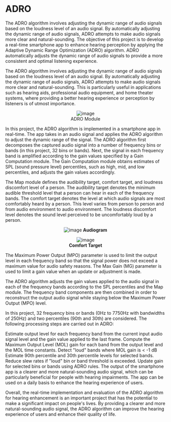 # ADRO
The ADRO algorithm involves adjusting the dynamic range of audio signals based on the loudness level of an audio signal. By automatically adjusting the dynamic range of audio signals, ADRO attempts to make audio signals more clear and natural-sounding. 
The objective of this project is to develop a real-time smartphone app to enhance hearing perception by applying the Adaptive Dynamic Range Optimization (ADRO) algorithm. ADRO automatically adjusts the dynamic range of audio signals to provide a more consistent and optimal listening experience.

The ADRO algorithm involves adjusting the dynamic range of audio signals based on the loudness level of an audio signal. By automatically adjusting the dynamic range of audio signals, ADRO attempts to make audio signals more clear and natural-sounding. This is particularly useful in applications such as hearing aids, professional audio equipment, and home theater systems, where providing a better hearing experience or perception by listeners is of utmost importance.

<div align="center">

![image](https://github.com/mishra-raman/ADRO/assets/109490354/0b238169-08d2-4ff2-bd2d-2c2eeeb77272)  
  ADRO Module
</div>

In this project, the ADRO algorithm is implemented in a smartphone app in real-time. The app takes in an audio signal and applies the ADRO algorithm to adjust the dynamic range of the signal. The ADRO algorithm first decomposes the captured audio signal into a number of frequency bins or bands (in this project, 32 bins or bands). Next, the signal in each frequency band is amplified according to the gain values specified by a Gain Computation module. The Gain Computation module obtains estimates of SPL (sound pressure level) percentiles, such as high, mid, and low percentiles, and adjusts the gain values accordingly.

The Map module defines the audibility target, comfort target, and loudness discomfort level of a person. The audibility target denotes the minimum audible threshold level that a person can hear in each of the frequency bands. The comfort target denotes the level at which audio signals are most comfortably heard by a person. This level varies from person to person and from audio environment to audio environment. The loudness discomfort level denotes the sound level perceived to be uncomfortably loud by a person.

<div align="center">

![image](https://github.com/mishra-raman/ADRO/assets/109490354/98c666ce-f12f-4065-8b1a-600f355ead47)
  **Audiogram**
</div>

<div align="center">

![image](https://github.com/mishra-raman/ADRO/assets/109490354/78f5416b-b27e-4384-ac16-5c282633693d)  
  **Comfort Target**
</div>

The Maximum Power Output (MPO) parameter is used to limit the output level in each frequency band so that the signal power does not exceed a maximum value for audio safety reasons. The Max Gain (MG) parameter is used to limit a gain value when an update or adjustment is made.

The ADRO algorithm adjusts the gain values applied to the audio signal in each of the frequency bands according to the SPL percentiles and the Map module. The frequency band components are then combined in order to reconstruct the output audio signal while staying below the Maximum Power Output (MPO) level.

In this project, 32 frequency bins or bands (0Hz to 7750Hz with bandwidths of 250Hz) and two percentiles (90th and 30th) are considered. The following processing steps are carried out in ADRO:

Estimate output level for each frequency band from the current input audio signal level and the gain value applied to the last frame.
Compute the Maximum Output Level (MOL) gain for each band from the output level and the MOL time constants.
Detect "loud" bands where MOL gain is < -1 dB
Estimate 90th percentile and 30th percentile levels for selected bands.
Reduce slew rates if "loud" bin or band threshold is exceeded.
Update gain for selected bins or bands using ADRO rules.
The output of the smartphone app is a clearer and more natural-sounding audio signal, which can be particularly beneficial for people with hearing impairments. The app can be used on a daily basis to enhance the hearing experience of users.

Overall, the real-time implementation and evaluation of the ADRO algorithm for hearing enhancement is an important project that has the potential to make a significant impact on people's lives. By providing a clearer and more natural-sounding audio signal, the ADRO algorithm can improve the hearing experience of users and enhance their quality of life.
